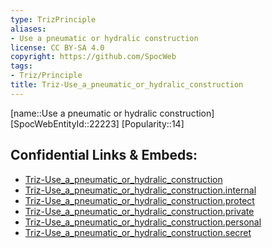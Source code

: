 ```yaml
---
type: TrizPrinciple
aliases:
- Use a pneumatic or hydralic construction
license: CC BY-SA 4.0
copyright: https://github.com/SpocWeb
tags: 
- Triz/Principle
title: Triz-Use_a_pneumatic_or_hydralic_construction
---
```

[name::Use a pneumatic or hydralic construction]
[SpocWebEntityId::22223]
[Popularity::14]



## Confidential Links & Embeds: 
- [Triz-Use_a_pneumatic_or_hydralic_construction](../../../../_public/tech/Triz/Principle/Triz-Use_a_pneumatic_or_hydralic_construction.md) 
- [Triz-Use_a_pneumatic_or_hydralic_construction.internal](../../../../_internal/tech/Triz/Principle/Triz-Use_a_pneumatic_or_hydralic_construction.internal.md) 
- [Triz-Use_a_pneumatic_or_hydralic_construction.protect](../../../../_protect/tech/Triz/Principle/Triz-Use_a_pneumatic_or_hydralic_construction.protect.md) 
- [Triz-Use_a_pneumatic_or_hydralic_construction.private](../../../../_private/tech/Triz/Principle/Triz-Use_a_pneumatic_or_hydralic_construction.private.md) 
- [Triz-Use_a_pneumatic_or_hydralic_construction.personal](../../../../_personal/tech/Triz/Principle/Triz-Use_a_pneumatic_or_hydralic_construction.personal.md) 
- [Triz-Use_a_pneumatic_or_hydralic_construction.secret](../../../../_secret/tech/Triz/Principle/Triz-Use_a_pneumatic_or_hydralic_construction.secret.md) 
